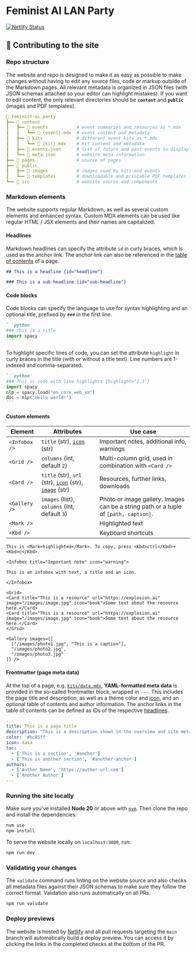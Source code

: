 # Feminist AI LAN Party

[![Netlify Status](https://api.netlify.com/api/v1/badges/83f2eb8b-6420-440a-ad54-1b1eb0988cff/deploy-status)](https://app.netlify.com/sites/feminist-ai/deploys)

## 💛 Contributing to the site

### Repo structure

The website and repo is designed to make it as easy as possible to make changes without having to edit any source files, code or markup outside of the Markdown pages. All relevant metadata is organized in JSON files (with JSON schemas attached so your editor can highlight mistakes). If you want to edit content, the only relevant directories should be **`content`** and **`public`** (images and PDF templates).

```yaml
📂 feminist-ai.party
┣━━ 📂 content
┃   ┣━━ 📂 events           # event summaries and resources as *.mdx
┃   ┃   ┗━━ 📄 {event}.mdx  # event content and metadata
┃   ┣━━ 📂 kits             # different event kits as *.mdx
┃   ┃   ┗━━ 📄 {kit}.mdx    # kit content and metadata
┃   ┣━━ 📄 events.json      # list of future and past events to display
┃   ┗━━ 📄 meta.json        # website meta information
┣━━ 📂 pages                # source of pages
┣━━ 📂 public
┃   ┣━━ 📂 images           # images used by kits and events
┃   ┗━━ 📂 templates        # downloadable and printable PDF templates
┗━━ 📂 src                  # website source and components
```

### Markdown elements

The website supports regular Markdown, as well as several custom elements and enhanced syntax. Custom MDX elements can be used like regular HTML / JSX elements and their names are capitalized.

#### Headlines

Markdown headlines can specify the attribute `id` in curly braces, which is used as the anchor link. The anchor link can also be referenced in the [table of contents](#frontmatter) of a page.

```markdown
## This is a headline {id="headline"}

### This is a sub-headline {id="sub-headline"}
```

#### Code blocks

Code blocks can specify the language to use for syntax highlighting and an optional title, prefixed by `###` in the first line.

````markdown
```python
### This is a title
import spacy
```
````

To highlight specific lines of code, you can set the attribute `highlight` in curly braces in the title (with or without a title text). Line numbers are 1-indexed and comma-separated.

````markdown
```python
### This is code with line highlights {highlight="2,3"}
import spacy
nlp = spacy.load("en_core_web_sm")
doc = nlp("Hello world!")
```
````

#### Custom elements

| Element | Attributes | Use case |
| --- | --- | --- |
| `<Infobox />` | `title` (str), [`icon`](src/images/icons) (str) | Important notes, additional info, warnings |
| `<Grid />` | `columns` (int, default `2`) | Multi-column grid, used in combination with `<Card />` |
| `<Card />` | `title` (str), `url` (str), [`icon`](src/images/icons) (str), [`image`](public/images) (str) | Resources, further links, downloads |
| `<Gallery />` | `images` (list), `columns` (int, default `3`) | Photo or image gallery. Images can be a string path or a tuple of `[path, caption]`. |
| `<Mark />` | | Highlighted text |
| `<Kbd />` | | Keyboard shortcuts |

```mdx
This is <Mark>highlighted</Mark>. To copy, press <Kbd>ctrl</Kbd>+<Kbd>c</Kbd>.

<Infobox title="Important note" icon="warning">

This is an infobox with text, a title and an icon.

</Infobox>

<Grid>
<Card title="This is a resource" url="https://explosion.ai" image="/images/image.jpg" icon="book">Some text about the resource here.</Card>
<Card title="This is a resource" url="https://explosion.ai" image="/images/image.jpg" icon="book">Some text about the resource here.</Card>
</Grid>

<Gallery images={[
  ["/images/photo1.jpg", "This is a caption"],
  "/images/photo2.jpg",
  "/images/photo3.jpg"
]} />
```

#### Frontmatter (page meta data)

At the top of a page, e.g. [`kits/data.mdx`](content/kits/data.mdx), **YAML-formatted meta data** is provided in the so-called frontmatter block, wrapped in `---`. This includes the page title and description, as well as a theme color and [icon](src/images/icons), and an optional table of contents and author information. The anchor links in the table of contents can be defined as IDs of the respective [headlines](#headlines).

```yaml
---
title: This is a page title
description: "This is a description shown in the overview and site meta."
color: '#bc85ff'
icon: data
toc:
  - ['This is a section', '#anchor']
  - ['This is another section', '#another-anchor']
authors:
  - ['Author Name', 'https://author-url.com']
  - ['Another Author']
---
```

### Running the site locally

Make sure you've installed **Node 20** or above with [`nvm`](https://github.com/nvm-sh/nvm). Then clone the repo and install the dependencies:

```bash
nvm use
npm install
```

To serve the website locally on `localhost:3000`, run:

```bash
npm run dev
```

### Validating your changes

The `validate` command runs linting on the website source and also checks all metadata files against their JSON schemas to make sure they follow the correct format. Validation also runs automatically on all PRs.

```bash
npm run validate
```

### Deploy previews

The website is hosted by [Netlify](https://www.netlify.com/) and all pull requests targeting the `main` branch will automatically build a deploy preview. You can access it by clicking the links in the completed checks at the bottom of the PR.
